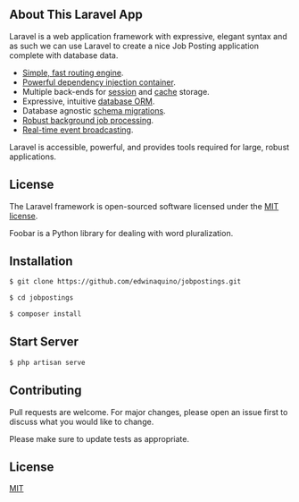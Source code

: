 ## About This Laravel App

Laravel is a web application framework with expressive, elegant syntax and as such we can use Laravel to create a nice Job Posting application complete with database data.

- [Simple, fast routing engine](https://laravel.com/docs/routing).
- [Powerful dependency injection container](https://laravel.com/docs/container).
- Multiple back-ends for [session](https://laravel.com/docs/session) and [cache](https://laravel.com/docs/cache) storage.
- Expressive, intuitive [database ORM](https://laravel.com/docs/eloquent).
- Database agnostic [schema migrations](https://laravel.com/docs/migrations).
- [Robust background job processing](https://laravel.com/docs/queues).
- [Real-time event broadcasting](https://laravel.com/docs/broadcasting).

Laravel is accessible, powerful, and provides tools required for large, robust applications.



## License

The Laravel framework is open-sourced software licensed under the [MIT license](https://opensource.org/licenses/MIT).


Foobar is a Python library for dealing with word pluralization.

## Installation

```bash
$ git clone https://github.com/edwinaquino/jobpostings.git

$ cd jobpostings

$ composer install
```

## Start Server

```bash
$ php artisan serve
```

## Contributing

Pull requests are welcome. For major changes, please open an issue first
to discuss what you would like to change.

Please make sure to update tests as appropriate.

## License

[MIT](https://choosealicense.com/licenses/mit/)
